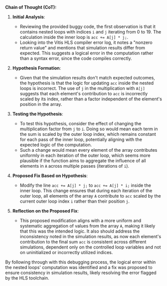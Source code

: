 **Chain of Thought (CoT):**

1. **Initial Analysis**:
   - Reviewing the provided buggy code, the first observation is that it contains nested loops with indices `i` and `j` iterating from 0 to 19. The calculation inside the inner loop is `acc += A[j] * j;`.
   - Looking into the Vitis HLS compiler error log, it notes a "nonzero return value" and mentions that simulation results differ from expected. This suggests a logical error in the computation rather than a syntax error, since the code compiles correctly.

2. **Hypothesis Formation**:
   - Given that the simulation results don't match expected outcomes, the hypothesis is that the logic for updating `acc` inside the nested loops is incorrect. The use of `j` in the multiplication with `A[j]` suggests that each element's contribution to `acc` is incorrectly scaled by its index, rather than a factor independent of the element's position in the array.

3. **Testing the Hypothesis**:
   - To test this hypothesis, consider the effect of changing the multiplication factor from `j` to `i`. Doing so would mean each term in the sum is scaled by the outer loop index, which remains constant for each pass of the inner loop, potentially aligning with the expected logic of the computation.
   - Such a change would mean every element of the array contributes uniformly in each iteration of the outer loop, which seems more plausible if the function aims to aggregate the influence of all elements in `A` across multiple passes (iterations of `i`).

4. **Proposed Fix Based on Hypothesis**:
   - Modify the line `acc += A[j] * j;` to `acc += A[j] * i;` inside the inner loop. This change ensures that during each iteration of the outer loop, all elements of the array `A` contribute to `acc` scaled by the current outer loop index `i` rather than their position `j`.

5. **Reflection on the Proposed Fix**:
   - This proposed modification aligns with a more uniform and systematic aggregation of values from the array `A`, making it likely that this was the intended logic. It also should address the inconsistency noted in the simulation results, as now each element's contribution to the final sum `acc` is consistent across different simulations, dependent only on the controlled loop variables and not on uninitialized or incorrectly utilized indices.

By following through with this debugging process, the logical error within the nested loops' computation was identified and a fix was proposed to ensure consistency in simulation results, likely resolving the error flagged by the HLS toolchain.